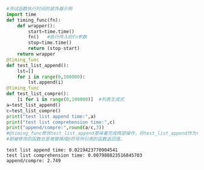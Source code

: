 

```python
#测试函数执行时间的装饰器示例
import time
def timing_func(fn):
    def wrapper():
        start=time.time()
        fn()   #执行传入的fn参数
        stop=time.time()
        return (stop-start)
    return wrapper
@timing_func
def test_list_append():
    lst=[]
    for i in range(0,100000):
        lst.append(i)  
@timing_func
def test_list_compre():
    [i for i in range(0,100000)]  #列表生成式
a=test_list_append()
c=test_list_compre()
print("test list append time:",a)
print("test list comprehension time:",c)
print("append/compre:",round(a/c,3))
#@timing_func修饰test_list_append意味着完成两部操作，将test_list_append作为timing_func()的参数即执行timing_func(test_list_append),然后将test_list_append替换成timing_func()返回的结果。
#即被修饰的函数总是被替换成@符号所引用的函数返回值。
```

    test list append time: 0.0219423770904541
    test list comprehension time: 0.007980823516845703
    append/compre: 2.749
    
